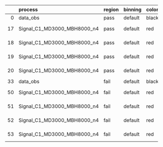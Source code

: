 |    | process                     | region   | binning   | color   | process_type   |   scale | variation   | source_filename                                                      | source_histname    | alias                       | title     |   combine_idx |     lnN |   shapes | syst_type   | direction   | variation_alias   |
|---:|:----------------------------|:---------|:----------|:--------|:---------------|--------:|:------------|:---------------------------------------------------------------------|:-------------------|:----------------------------|:----------|--------------:|--------:|---------:|:------------|:------------|:------------------|
|  0 | data_obs                    | pass     | default   | black   | DATA           |       1 | nominal     | ./histograms_for_2DAlphabet_v18//BH_Data.root                        | hpass              | Data                        | Data      |           nan | nan     |      nan | nan         | nan         | nan               |
| 17 | Signal_C1_MD3000_MBH8000_n4 | pass     | default   | red     | SIGNAL         |       1 | lumi        | ./histograms_for_2DAlphabet_v18//BH_Signal_C1_MD3000_MBH8000_n4.root | hpass              | Signal_C1_MD3000_MBH8000_n4 | BH signal |           nan |   1.016 |      nan | lnN         | nan         | nan               |
| 18 | Signal_C1_MD3000_MBH8000_n4 | pass     | default   | red     | SIGNAL         |       1 | SVM         | ./histograms_for_2DAlphabet_v18//BH_Signal_C1_MD3000_MBH8000_n4.root | hpass_SVMsyst_up   | Signal_C1_MD3000_MBH8000_n4 | BH signal |           nan | nan     |        1 | shapes      | Up          | SVMsyst           |
| 19 | Signal_C1_MD3000_MBH8000_n4 | pass     | default   | red     | SIGNAL         |       1 | SVM         | ./histograms_for_2DAlphabet_v18//BH_Signal_C1_MD3000_MBH8000_n4.root | hpass_SVMsyst_down | Signal_C1_MD3000_MBH8000_n4 | BH signal |           nan | nan     |        1 | shapes      | Down        | SVMsyst           |
| 20 | Signal_C1_MD3000_MBH8000_n4 | pass     | default   | red     | SIGNAL         |       1 | nominal     | ./histograms_for_2DAlphabet_v18//BH_Signal_C1_MD3000_MBH8000_n4.root | hpass              | Signal_C1_MD3000_MBH8000_n4 | BH signal |           nan | nan     |      nan | nan         | nan         | nan               |
| 33 | data_obs                    | fail     | default   | black   | DATA           |       1 | nominal     | ./histograms_for_2DAlphabet_v18//BH_Data.root                        | hfail              | Data                        | Data      |           nan | nan     |      nan | nan         | nan         | nan               |
| 50 | Signal_C1_MD3000_MBH8000_n4 | fail     | default   | red     | SIGNAL         |       1 | lumi        | ./histograms_for_2DAlphabet_v18//BH_Signal_C1_MD3000_MBH8000_n4.root | hfail              | Signal_C1_MD3000_MBH8000_n4 | BH signal |           nan |   1.016 |      nan | lnN         | nan         | nan               |
| 51 | Signal_C1_MD3000_MBH8000_n4 | fail     | default   | red     | SIGNAL         |       1 | SVM         | ./histograms_for_2DAlphabet_v18//BH_Signal_C1_MD3000_MBH8000_n4.root | hfail_SVMsyst_up   | Signal_C1_MD3000_MBH8000_n4 | BH signal |           nan | nan     |        1 | shapes      | Up          | SVMsyst           |
| 52 | Signal_C1_MD3000_MBH8000_n4 | fail     | default   | red     | SIGNAL         |       1 | SVM         | ./histograms_for_2DAlphabet_v18//BH_Signal_C1_MD3000_MBH8000_n4.root | hfail_SVMsyst_down | Signal_C1_MD3000_MBH8000_n4 | BH signal |           nan | nan     |        1 | shapes      | Down        | SVMsyst           |
| 53 | Signal_C1_MD3000_MBH8000_n4 | fail     | default   | red     | SIGNAL         |       1 | nominal     | ./histograms_for_2DAlphabet_v18//BH_Signal_C1_MD3000_MBH8000_n4.root | hfail              | Signal_C1_MD3000_MBH8000_n4 | BH signal |           nan | nan     |      nan | nan         | nan         | nan               |